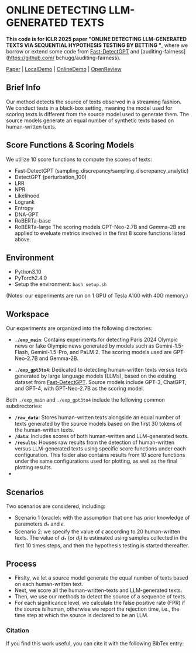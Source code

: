 # ONLINE DETECTING LLM-GENERATED TEXTS
**This code is for ICLR 2025 paper "ONLINE DETECTING LLM-GENERATED TEXTS VIA SEQUENTIAL HYPOTHESIS TESTING BY BETTING "**, where we borrow or extend some code from [Fast-DetectGPT](https://github.com/baoguangsheng/fast-detect-gpt) and [auditing-fairness](https://github.com/ bchugg/auditing-fairness).

[Paper](url) 
| [LocalDemo](#local-demo)
| [OnlineDemo](http://region-9.autodl.pro:21504/)
| [OpenReview](https://openreview.net/forum?id=Bpcgcr8E8Z)

## Brief Info
Our method detects the source of texts observed in a streaming fashion. We conduct tests in a black-box setting, meaning the model used for scoring texts is different from the source model used to generate them. The source models generate an equal number of synthetic texts based on human-written texts.

## Score Functions & Scoring Models
We utilize 10 score functions to compute the scores of texts:
* Fast-DetectGPT (sampling_discrepancy/sampling_discrepancy_analytic)
* DetectGPT (perturbation_100)
* LRR 
* NPR 
* Likelihood
* Logrank
* Entropy
* DNA-GPT
* RoBERTa-base
* RoBERTa-large
The scoring models GPT-Neo-2.7B and Gemma-2B are applied to eveluate metrics involved in the first 8 score functions listed above.

## Environment
* Python3.10
* PyTorch2.4.0
* Setup the environment:
  ```bash setup.sh```
  
(Notes: our experiments are run on 1 GPU of Tesla A100 with 40G memory.)

## Workspace
Our experiments are organized into the following directories:
- **`./exp_main`**: Contains experiments for detecting Paris 2024 Olympic news or fake Olympic news generated by models such as Gemini-1.5-Flash, Gemini-1.5-Pro, and PaLM 2. The scoring models used are GPT-Neo-2.7B and Gemma-2B.

- **`./exp_gpt3to4`**: Dedicated to detecting human-written texts versus texts generated by large language models (LLMs), based on the existing dataset from [Fast-DetectGPT](https://github.com/baoguangsheng/fast-detect-gpt). Source models include GPT-3, ChatGPT, and GPT-4, with GPT-Neo-2.7B as the scoring model.

Both `./exp_main` and `./exp_gpt3to4` include the following common subdirectories:
- **`/raw_data`**: Stores human-written texts alongside an equal number of texts generated by the source models based on the first 30 tokens of the human-written texts.
- **`/data`**: Includes scores of both human-written and LLM-generated texts.
- **`/results`**: Houses raw results from the detection of human-written versus LLM-generated texts using specific score functions under each configuration. This folder also contains results from 10 score functions under the same configurations used for plotting, as well as the final plotting results.
- 
## Scenarios
Two scenarios are considered, including:
* Scenario 1 (oracle): with the assumption that one has prior knowledge of parameters $d_*$ and $\epsilon$. 
* Scenario 2: we specify the value of $\epsilon$ according to 20 human-written texts. The value of $d_*$ (or $d_t$) is estimated using samples collected in the first 10 times steps, and then the hypothesis testing is started thereafter.
  
## Process
* Firslty, we let a source model generate the equal number of texts based on each human-written text.
* Next, we score all the human-written-texts and LLM-generated texts.
* Then, we use our methods to detect the source of a sequence of texts.  
* For each significance level, we calculate the false positive rate (FPR) if the source is human, otherwise we report the rejection time, i.e., the time step at which the source is declared to be an LLM.


### Citation
If you find this work useful, you can cite it with the following BibTex entry:

   
